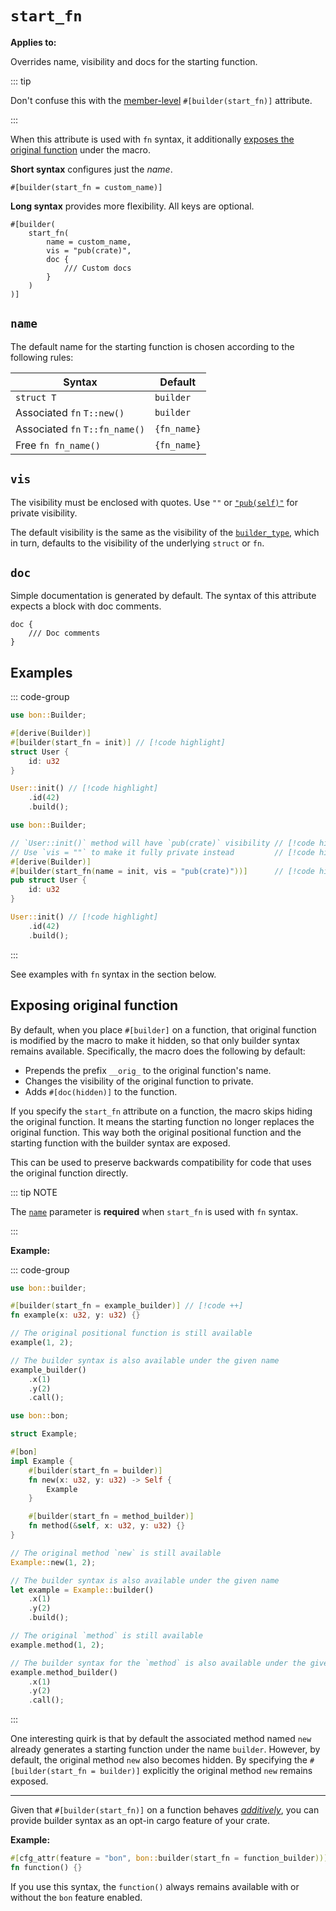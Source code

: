 # `start_fn`

**Applies to:** <Badge text="structs"/> <Badge text="functions"/> <Badge text="methods"/>

Overrides name, visibility and docs for the starting function.

::: tip

Don't confuse this with the [member-level](../member/start_fn) `#[builder(start_fn)]` attribute.

:::

When this attribute is used with `fn` syntax, it additionally [exposes the original function](#exposing-original-function) under the macro.

**Short syntax** configures just the _name_.

```attr
#[builder(start_fn = custom_name)]
```

**Long syntax** provides more flexibility. All keys are optional.

```attr
#[builder(
    start_fn(
        name = custom_name,
        vis = "pub(crate)",
        doc {
            /// Custom docs
        }
    )
)]
```

## `name`

The default name for the starting function is chosen according to the following rules:

| Syntax                         | Default     |
| ------------------------------ | ----------- |
| `struct T`                     | `builder`   |
| Associated `fn` `T::new()`     | `builder`   |
| Associated `fn` `T::fn_name()` | `{fn_name}` |
| Free `fn fn_name()`            | `{fn_name}` |

## `vis`

The visibility must be enclosed with quotes. Use `""` or [`"pub(self)"`](https://doc.rust-lang.org/reference/visibility-and-privacy.html#pubin-path-pubcrate-pubsuper-and-pubself) for private visibility.

The default visibility is the same as the visibility of the [`builder_type`](./builder_type#vis), which in turn, defaults to the visibility of the underlying `struct` or `fn`.

## `doc`

Simple documentation is generated by default. The syntax of this attribute expects a block with doc comments.

```attr
doc {
    /// Doc comments
}
```

## Examples

::: code-group

```rust [Short syntax]
use bon::Builder;

#[derive(Builder)]
#[builder(start_fn = init)] // [!code highlight]
struct User {
    id: u32
}

User::init() // [!code highlight]
    .id(42)
    .build();
```

```rust [Long syntax]
use bon::Builder;

// `User::init()` method will have `pub(crate)` visibility // [!code highlight]
// Use `vis = ""` to make it fully private instead         // [!code highlight]
#[derive(Builder)]
#[builder(start_fn(name = init, vis = "pub(crate)"))]      // [!code highlight]
pub struct User {
    id: u32
}

User::init() // [!code highlight]
    .id(42)
    .build();
```

:::

See examples with `fn` syntax in the section below.

## Exposing original function

By default, when you place `#[builder]` on a function, that original function is modified by the macro to make it hidden, so that only builder syntax remains available. Specifically, the macro does the following by default:

-   Prepends the prefix `__orig_` to the original function's name.
-   Changes the visibility of the original function to private.
-   Adds `#[doc(hidden)]` to the function.

If you specify the `start_fn` attribute on a function, the macro skips hiding the original function. It means the starting function no longer replaces the original function. This way both the original positional function and the starting function with the builder syntax are exposed.

This can be used to preserve backwards compatibility for code that uses the original function directly.

::: tip NOTE

The [`name`](#name) parameter is **required** when `start_fn` is used with `fn` syntax.

:::

**Example:**

::: code-group

```rust [Function]
use bon::builder;

#[builder(start_fn = example_builder)] // [!code ++]
fn example(x: u32, y: u32) {}

// The original positional function is still available
example(1, 2);

// The builder syntax is also available under the given name
example_builder()
    .x(1)
    .y(2)
    .call();
```

```rust [Method]
use bon::bon;

struct Example;

#[bon]
impl Example {
    #[builder(start_fn = builder)]
    fn new(x: u32, y: u32) -> Self {
        Example
    }

    #[builder(start_fn = method_builder)]
    fn method(&self, x: u32, y: u32) {}
}

// The original method `new` is still available
Example::new(1, 2);

// The builder syntax is also available under the given name
let example = Example::builder()
    .x(1)
    .y(2)
    .build();

// The original `method` is still available
example.method(1, 2);

// The builder syntax for the `method` is also available under the given name
example.method_builder()
    .x(1)
    .y(2)
    .call();
```

:::

One interesting quirk is that by default the associated method named `new` already generates a starting function under the name `builder`. However, by default, the original method `new` also becomes hidden. By specifying the `#[builder(start_fn = builder)]` explicitly the original method `new` remains exposed.

---

Given that `#[builder(start_fn)]` on a function behaves _[additively](https://doc.rust-lang.org/cargo/reference/features.html#feature-unification)_, you can provide builder syntax as an opt-in cargo feature of your crate.

**Example:**

```rust
#[cfg_attr(feature = "bon", bon::builder(start_fn = function_builder))]
fn function() {}
```

If you use this syntax, the `function()` always remains available with or without the `bon` feature enabled.
